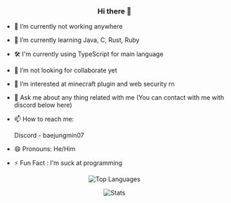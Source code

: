 <h3 id="hi-there-" align=center>Hi there 👋</h3>

<div>
  <ul>
      <li>
          <p>🔭 I’m currently not working anywhere</p>
      </li>
      <li>
          <p>🌱 I’m currently learning Java, C, Rust, Ruby</p>
      </li>
      <li>🛠 I&#39;m currently using TypeScript for main language</li>
      <li>
          <p>👯 I’m not looking for collaborate yet</p>
      </li>
      <li>
          <p>🤔 I’m interested at minecraft plugin and web security rn</p>
      </li>
      <li>
          <p>💬 Ask me about any thing related with me (You can contact with me with discord below here)</p>
      </li>
      <li>
          <p>📫 How to reach me:</p>
            <p>Discord - baejungmin07</p>
      </li>
      <li>
          <p>😄 Pronouns: He/Him</p>
      </li>
      <li>⚡ Fun Fact : I'm suck at programming</li>
  </ul>
</div>

<p align=center><img src="https://github-readme-stats.vercel.app/api/top-langs/?username=bjm0707&amp;theme=radical"
        alt="Top Languages"></p>
<p align=center><img src="https://github-readme-stats.vercel.app/api?username=bjm0707&amp;show_icons=true&amp;theme=radical"
        alt="Stats"></p>
